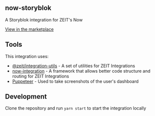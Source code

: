## now-storyblok

A Storyblok integration for ZEIT's Now

[View in the marketplace](https://zeit.co/integrations/storyblok-app)

## Tools

This integration uses:
- [@zeit/integration-utils](https://github.com/zeit/integration-utils) - A set of utilities for ZEIT Integrations
- [now-integration](https://www.npmjs.com/package/now-integration) - A framework that allows better code structure and routing for ZEIT Integrations
- [Puppeteer](https://pptr.dev) - Used to take screenshots of the user's dashboard

## Development

Clone the repository and run `yarn start` to start the integration locally
